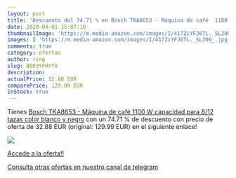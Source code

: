 ```yaml
---
layout: post
title: 'Descuento del 74.71 % en Bosch TKA8653 - Máquina de café  1100 W '
date: 2020-04-01 15:07:18
thumbnailImage: 'https://m.media-amazon.com/images/I/417ZiYFJ6TL._SL200_.jpg'
images: [ 'https://m.media-amazon.com/images/I/417ZiYFJ6TL._SL200_.jpg' ]
comments: true
category: ofertas
author: ring
slug: B003YFHYY8
description:
actualPrice: 32.88 EUR
comparePrice: 129.99 EUR
inStock: true
---
```


Tienes [Bosch TKA8653 - Máquina de café  1100 W  capacidad para 8/12 tazas  color blanco y negro](https://www.amazon.com/dp/B003YFHYY8/?tag=redken08-20) con un 74.71 % de descuento con precio de oferta de 32.88 EUR (original: 129.99 EUR) en el siguiente enlace!

[![](https://m.media-amazon.com/images/I/417ZiYFJ6TL._SL200_.jpg)](https://www.amazon.com/dp/B003YFHYY8/?tag=redken08-20)

[Accede a la oferta!!](https://www.amazon.com/dp/B003YFHYY8/?tag=redken08-20)

[Consulta otras ofertas en nuestro canal de telegram](https://t.me/s/ofertas25)
